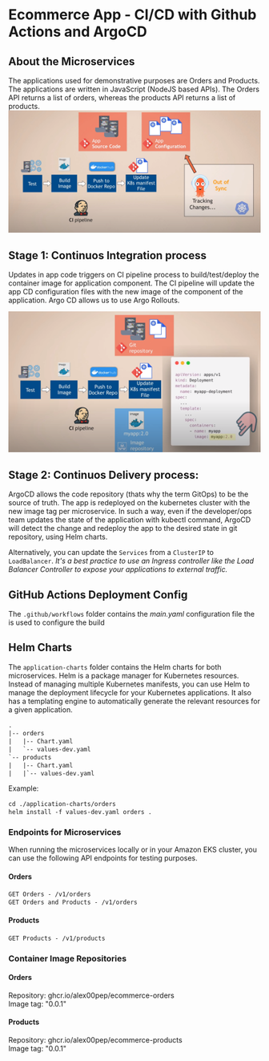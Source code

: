# Ecommerce App - CI/CD with Github Actions and ArgoCD

## About the Microservices
The applications used for demonstrative purposes are Orders and Products. The applications are written in JavaScript (NodeJS based APIs). The Orders API returns a list of orders, whereas the products API returns a list of products.
![CI/CD and GitOps with Argo CD](image.png)


## Stage 1: Continuos Integration process
Updates in app code triggers on CI pipeline process to build/test/deploy the container image for application component.
The CI pipeline will update the app CD configuration files with the new image of the component of the application. Argo CD allows us to use Argo Rollouts.


![Updates to app code in CI pipeline](image-1.png)

## Stage 2: Continuos Delivery process:
ArgoCD allows the code repository (thats why the term GitOps) to be the source of truth. The app is redeployed on the kubernetes cluster with the new image tag per microservice.
In such a way, even if the developer/ops team updates the state of the application with kubectl command, ArgoCD will detect the change and redeploy the app to the desired state in git repository, using Helm charts.

Alternatively, you can update the `Services` from a `ClusterIP` to `LoadBalancer`. 
*It's a best practice to use an Ingress controller like the Load Balancer Controller to expose your applications to external traffic.*

## GitHub Actions Deployment Config
The `.github/workflows` folder contains the *main.yaml* configuration file the is used to configure the build 


## Helm Charts

The `application-charts` folder contains the Helm charts for both microservices. Helm is a package manager for Kubernetes resources. Instead of managing multiple Kubernetes manifests, you can use Helm to manage the deployment lifecycle for your Kubernetes applications. It also has a templating engine to automatically generate the relevant resources for a given application.

```
.
|-- orders
|   |-- Chart.yaml
|   `-- values-dev.yaml
`-- products
|   |-- Chart.yaml
|   |`-- values-dev.yaml
```

Example:
```
cd ./application-charts/orders
helm install -f values-dev.yaml orders .
```

### Endpoints for Microservices
When running the microservices locally or in your Amazon EKS cluster, you can use the following API endpoints for testing purposes.

#### Orders 
```
GET Orders - /v1/orders
GET Orders and Products - /v1/orders
``` 

#### Products
``` 
GET Products - /v1/products
``` 

### Container Image Repositories

#### Orders 
Repository: ghcr.io/alex00pep/ecommerce-orders
<br />Image tag: "0.0.1"

#### Products
Repository: ghcr.io/alex00pep/ecommerce-products
<br />Image tag: "0.0.1"

